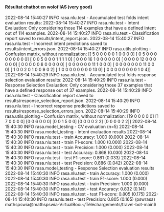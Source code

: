 #### Résultat chatbot en wolof IAS (very good)

2022-08-14 15:40:27 INFO     rasa.nlu.test  - Accumulated test folds intent evaluation results:
2022-08-14 15:40:27 INFO     rasa.nlu.test  - Intent Evaluation: Only considering those 114 examples that have a defined intent out of 114 examples.
2022-08-14 15:40:27 INFO     rasa.nlu.test  - Classification report saved to results/intent_report.json.
2022-08-14 15:40:27 INFO     rasa.nlu.test  - Incorrect intent predictions saved to results/intent_errors.json.
2022-08-14 15:40:27 INFO     rasa.utils.plotting  - Confusion matrix, without normalization: 
[[ 5  0  0  0  0  0  1  0  0  0  0]
 [ 0  5  0  0  0  0  0  0  0  0  0]
 [ 0  0  5  0  0  0  1  1  1  1  0]
 [ 0  0  0 16  1  0  0  0  0  0  0]
 [ 0  0  0  0 12  0  0  0  0  0  0]
 [ 0  0  0  0  0  8  0  0  0  0  0]
 [ 0  0  0  0  0  0 11  1  0  0  0]
 [ 0  0  0  0  0  0  0 11  0  0  0]
 [ 1  0  0  2  0  1  0  0  9  0  2]
 [ 1  0  0  0  0  0  0  0  0 13  0]
 [ 0  0  0  0  0  0  0  0  1  0  4]]
2022-08-14 15:40:29 INFO     rasa.nlu.test  - Accumulated test folds response selection evaluation results:
2022-08-14 15:40:29 INFO     rasa.nlu.test  - Response Selection Evaluation: Only considering those 37 examples that have a defined response out of 37 examples.
2022-08-14 15:40:29 INFO     rasa.nlu.test  - Classification report saved to results/response_selection_report.json.
2022-08-14 15:40:29 INFO     rasa.nlu.test  - Incorrect response predictions saved to results/response_selection_errors.json.
2022-08-14 15:40:29 INFO     rasa.utils.plotting  - Confusion matrix, without normalization: 
[[9 0 0 0 0 0]
 [1 7 0 0 0 0]
 [0 0 6 0 0 0]
 [0 0 1 5 0 0]
 [0 0 0 0 2 2]
 [0 0 0 0 2 2]]
2022-08-14 15:40:30 INFO     rasa.model_testing  - CV evaluation (n=5)
2022-08-14 15:40:30 INFO     rasa.model_testing  - Intent evaluation results
2022-08-14 15:40:30 INFO     rasa.nlu.test  - train Accuracy: 1.000 (0.000)
2022-08-14 15:40:30 INFO     rasa.nlu.test  - train F1-score: 1.000 (0.000)
2022-08-14 15:40:30 INFO     rasa.nlu.test  - train Precision: 1.000 (0.000)
2022-08-14 15:40:30 INFO     rasa.nlu.test  - test Accuracy: 0.868 (0.030)
2022-08-14 15:40:30 INFO     rasa.nlu.test  - test F1-score: 0.861 (0.033)
2022-08-14 15:40:30 INFO     rasa.nlu.test  - test Precision: 0.886 (0.042)
2022-08-14 15:40:30 INFO     rasa.model_testing  - Response Selection evaluation results
2022-08-14 15:40:30 INFO     rasa.nlu.test  - train Accuracy: 1.000 (0.000)
2022-08-14 15:40:30 INFO     rasa.nlu.test  - train F1-score: 1.000 (0.000)
2022-08-14 15:40:30 INFO     rasa.nlu.test  - train Precision: 1.000 (0.000)
2022-08-14 15:40:30 INFO     rasa.nlu.test  - test Accuracy: 0.832 (0.141)
2022-08-14 15:40:30 INFO     rasa.nlu.test  - test F1-score: 0.805 (0.175)
2022-08-14 15:40:30 INFO     rasa.nlu.test  - test Precision: 0.805 (0.165)
(pswrasa) mathspswia@mathspswia-VirtualBox:~/Téléchargements/travel-bot-main$ 
